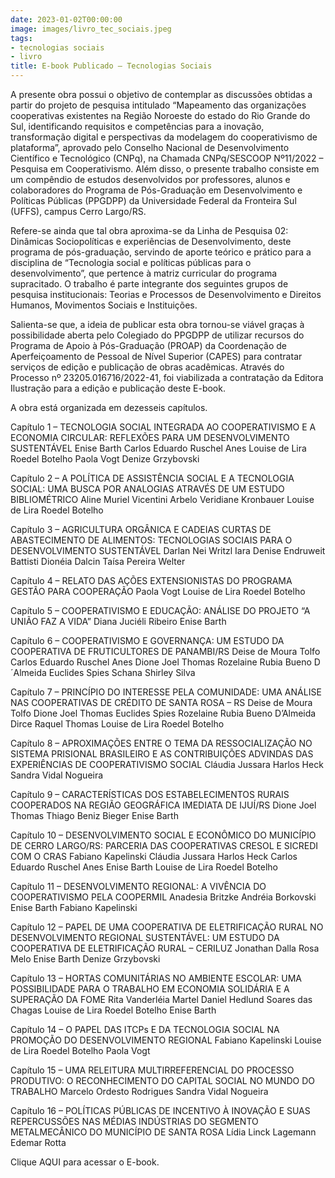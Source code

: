 ```yaml
---
date: 2023-01-02T00:00:00
image: images/livro_tec_sociais.jpeg
tags:
- tecnologias sociais
- livro
title: E-book Publicado – Tecnologias Sociais
---
```

A presente obra possui o objetivo de contemplar as discussões obtidas a partir do projeto de pesquisa intitulado “Mapeamento das organizações cooperativas existentes na Região Noroeste do estado do Rio Grande do Sul, identificando requisitos e competências para a inovação, transformação digital e perspectivas da modelagem do cooperativismo de plataforma”, aprovado pelo Conselho Nacional de Desenvolvimento Científico e Tecnológico (CNPq), na Chamada CNPq/SESCOOP Nº11/2022 – Pesquisa em Cooperativismo. Além disso, o presente trabalho consiste em um compêndio de estudos desenvolvidos por professores, alunos e colaboradores do Programa de Pós-Graduação em Desenvolvimento e Políticas Públicas (PPGDPP) da Universidade Federal da Fronteira Sul (UFFS), campus Cerro Largo/RS.

Refere-se ainda que tal obra aproxima-se da Linha de Pesquisa 02: Dinâmicas Sociopolíticas e experiências de Desenvolvimento, deste programa de pós-graduação, servindo de aporte teórico e prático para a disciplina de “Tecnologia social e políticas públicas para o desenvolvimento”, que pertence à matriz curricular do programa supracitado. O trabalho é parte integrante dos seguintes grupos de pesquisa institucionais: Teorias e Processos de Desenvolvimento e Direitos Humanos, Movimentos Sociais e Instituições.

Salienta-se que, a ideia de publicar esta obra tornou-se viável graças à possibilidade aberta pelo Colegiado do PPGDPP de utilizar recursos do Programa de Apoio à Pós-Graduação (PROAP) da Coordenação de Aperfeiçoamento de Pessoal de Nível Superior (CAPES) para contratar serviços de edição e publicação de obras acadêmicas. Através do Processo nº 23205.016716/2022-41, foi viabilizada a contratação da Editora Ilustração para a edição e publicação deste E-book.

A obra está organizada em dezesseis capítulos.

Capítulo 1 – TECNOLOGIA SOCIAL INTEGRADA AO COOPERATIVISMO E A ECONOMIA CIRCULAR: REFLEXÕES PARA UM DESENVOLVIMENTO SUSTENTÁVEL
Enise Barth
Carlos Eduardo Ruschel Anes
Louise de Lira Roedel Botelho
Paola Vogt 
Denize Grzybovski

Capítulo 2 – A POLÍTICA DE ASSISTÊNCIA SOCIAL E A TECNOLOGIA SOCIAL: UMA BUSCA POR ANALOGIAS ATRAVÉS DE UM ESTUDO BIBLIOMÉTRICO
Aline Muriel Vicentini Arbelo
Veridiane Kronbauer
Louise de Lira Roedel Botelho

Capítulo 3 – AGRICULTURA ORGÂNICA E CADEIAS CURTAS DE ABASTECIMENTO DE ALIMENTOS: TECNOLOGIAS SOCIAIS PARA O DESENVOLVIMENTO SUSTENTÁVEL
Darlan Nei Writzl
Iara Denise Endruweit Battisti
Dionéia Dalcin
Taísa Pereira Welter

Capítulo 4 – RELATO DAS AÇÕES EXTENSIONISTAS DO PROGRAMA GESTÃO PARA COOPERAÇÃO
Paola Vogt
Louise de Lira Roedel Botelho

Capítulo 5 – COOPERATIVISMO E EDUCAÇÃO: ANÁLISE DO PROJETO “A UNIÃO FAZ A VIDA”
Diana Juciéli Ribeiro
Enise Barth

Capítulo 6 – COOPERATIVISMO E GOVERNANÇA: UM ESTUDO DA COOPERATIVA DE FRUTICULTORES DE PANAMBI/RS
Deise de Moura Tolfo
Carlos Eduardo Ruschel Anes
Dione Joel Thomas
Rozelaine Rubia Bueno D´Almeida
Euclides Spies
Schana Shirley Silva

Capítulo 7 – PRINCÍPIO DO INTERESSE PELA COMUNIDADE: UMA ANÁLISE NAS COOPERATIVAS DE CRÉDITO DE SANTA ROSA – RS
Deise de Moura Tolfo
Dione Joel Thomas
Euclides Spies
Rozelaine Rubia Bueno D’Almeida
Dirce Raquel Thomas
Louise de Lira Roedel Botelho

Capítulo 8 – APROXIMAÇÕES ENTRE O TEMA DA RESSOCIALIZAÇÃO NO SISTEMA PRISIONAL BRASILEIRO E AS CONTRIBUIÇÕES ADVINDAS DAS EXPERIÊNCIAS DE COOPERATIVISMO SOCIAL
Cláudia Jussara Harlos Heck
Sandra Vidal Nogueira 

Capítulo 9 – CARACTERÍSTICAS DOS ESTABELECIMENTOS RURAIS COOPERADOS NA REGIÃO GEOGRÁFICA IMEDIATA DE IJUÍ/RS
Dione Joel Thomas
Thiago Beniz Bieger
Enise Barth

Capítulo 10 – DESENVOLVIMENTO SOCIAL E ECONÔMICO DO MUNICÍPIO DE CERRO LARGO/RS: PARCERIA DAS COOPERATIVAS CRESOL E SICREDI COM O CRAS
Fabiano Kapelinski 
Cláudia Jussara Harlos Heck 
Carlos Eduardo Ruschel Anes 
Enise Barth 
Louise de Lira Roedel Botelho 

Capítulo 11 – DESENVOLVIMENTO REGIONAL: A VIVÊNCIA DO COOPERATIVISMO PELA COOPERMIL
Anadesia Britzke
Andréia Borkovski
Enise Barth
Fabiano Kapelinski

Capítulo 12 – PAPEL DE UMA COOPERATIVA DE ELETRIFICAÇÃO RURAL NO DESENVOLVIMENTO REGIONAL SUSTENTÁVEL: UM ESTUDO DA COOPERATIVA DE ELETRIFICAÇÃO RURAL – CERILUZ
Jonathan Dalla Rosa Melo
Enise Barth
Denize Grzybovski

Capítulo 13 – HORTAS COMUNITÁRIAS NO AMBIENTE ESCOLAR: UMA POSSIBILIDADE PARA O TRABALHO EM ECONOMIA SOLIDÁRIA E A SUPERAÇÃO DA FOME
Rita Vanderléia Martel
Daniel Hedlund Soares das Chagas
Louise de Lira Roedel Botelho
Enise Barth

Capítulo 14 – O PAPEL DAS ITCPs E DA TECNOLOGIA SOCIAL NA PROMOÇÃO DO DESENVOLVIMENTO REGIONAL
Fabiano Kapelinski
Louise de Lira Roedel Botelho
Paola Vogt

Capítulo 15 – UMA RELEITURA MULTIRREFERENCIAL DO PROCESSO PRODUTIVO: O RECONHECIMENTO DO CAPITAL SOCIAL NO MUNDO DO TRABALHO
Marcelo Ordesto Rodrigues
Sandra Vidal Nogueira

Capítulo 16 – POLÍTICAS PÚBLICAS DE INCENTIVO À INOVAÇÃO E SUAS REPERCUSSÕES NAS MÉDIAS INDÚSTRIAS DO SEGMENTO METALMECÂNICO DO MUNICÍPIO DE SANTA ROSA
Lídia Linck Lagemann
Edemar Rotta

Clique AQUI para acessar o E-book.
